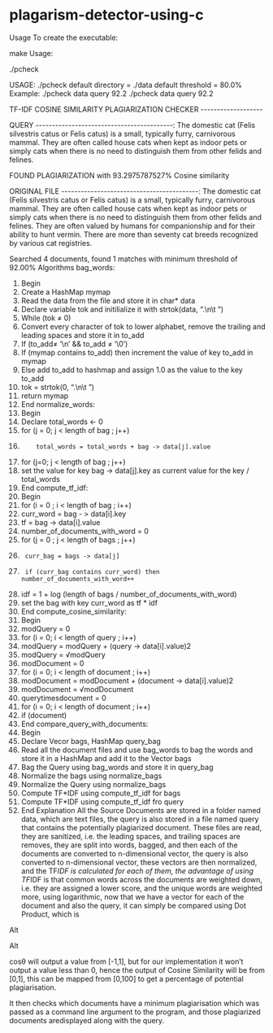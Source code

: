 # plagarism-detector-using-c
Usage
To create the executable:

make
Usage:

./pcheck

USAGE: ./pcheck <directory> <file> <threshold>
default directory = ./data
default threshold = 80.0%
Example: ./pcheck data query 92.2
./pcheck data query 92.2

TF-IDF COSINE SIMILARITY PLAGIARIZATION CHECKER -------------------


QUERY ------------------------------------------:
The domestic cat (Felis silvestris catus or Felis catus) is a small, typically furry, carnivorous mammal. They are often called house cats when kept as indoor pets or simply cats when there is no need to distinguish them from other felids and felines.


FOUND PLAGIARIZATION with 93.2975787527% Cosine similarity

ORIGINAL FILE ------------------------------------------:
The domestic cat (Felis silvestris catus or Felis catus) is a small, typically furry, carnivorous mammal. They are often called house cats when kept as indoor pets or simply cats when there is no need to distinguish them from other felids and felines. They are often valued by humans for companionship and for their ability to hunt vermin. There are more than seventy cat breeds recognized by various cat registries.

Searched 4 documents, found 1 matches with minimum threshold of 92.00%
Algorithms
bag_words:
1.	Begin
2.	Create a HashMap mymap
3.	Read the data from the file and store it in char* data
4.	Declare variable tok and initilialize it with strtok(data, “.\n\t ”)
5.	While (tok ≠ 0)
6.	Convert every character of tok to lower alphabet, remove the trailing and leading spaces and store it in to_add
7.	If (to_add≠ ‘\n’ && to_add ≠ ‘\0’)
8.	If (mymap contains to_add) then increment the value of key to_add in mymap
9.	Else add to_add to hashmap and assign 1.0 as the value to the key to_add
10.	tok = strtok(0, “.\n\t ”)
11.	return mymap
12.	End
normalize_words:
1.	Begin
2.	Declare total_words <- 0
3.	for (j = 0; j < length of bag ; j++)
4.	       total_words = total_words + bag -> data[j].value
5.	for (j=0; j < length of bag ; j++)
6.	set the value for key bag -> data[j].key as current value for the key / total_words
7.	End
compute_tf_idf:
1.	Begin
2.	for (i = 0 ; i < length of bag ; i++)
3.	curr_word = bag - > data[i].key
4.	tf = bag -> data[i].value
5.	number_of_documents_with_word = 0
6.	for (j = 0 ; j < length of bags ; j++)
7.	    curr_bag = bags -> data[j]
8. 	    if (curr_bag contains curr_word) then number_of_documents_with_word++
9.	idf = 1 + log (length of bags / number_of_documents_with_word)
10.	set the bag with key curr_word as tf * idf
11.	End
compute_cosine_similarity:
1.	Begin
2.	modQuery = 0
3.	for (i = 0; i < length of query ; i++)
4.	modQuery  = modQuery + (query -> data[i].value)2
5.	modQuery = √modQuery
6.	modDocument = 0
7.	for (i = 0; i < length of document ; i++)
8.	modDocument  = modDocument + (document -> data[i].value)2
9.	modDocument = √modDocument
10.	querytimesdocument = 0
11.	for (i = 0; i < length of document ; i++)
12.	if (document)
13.	End
compare_query_with_documents:
1.	Begin
2.	Declare Vecor bags, HashMap query_bag
3.	Read all the document files and use bag_words to bag the words and store it in a HashMap and add it to the Vector bags
4.	Bag the Query using bag_words and store it in query_bag
5.	Normalize the bags using normalize_bags
6.	Normalize the Query using normalize_bags
7.	Compute TF*IDF using compute_tf_idf for bags
8.	Compute TF*IDF using compute_tf_idf fro query
9.	End
Explanation
All the Source Documents are stored in a folder named data, which are text files, the query is also stored in a file named query that contains the potentially plagiarized document. These files are read, they are sanitized, i.e. the leading spaces, and trailing spaces are removes, they are split into words, bagged, and then each of the documents are converted to n-dimensional vector, the query is also converted to n-dimensional vector, these vectors are then normalized, and the TF*IDF is calculated for each of them, the advantage of using TF*IDF is that common words across the documents are weighted down, i.e. they are assigned a lower score, and the unique words are weighted more, using logarithmic, now that we have a vector for each of the document and also the query, it can simply be compared using Dot Product, which is

Alt

Alt

cos⁡θ will output a value from [-1,1], but for our implementation it won’t output a value less than 0, hence the output of Cosine Similarity will be from [0,1], this can be mapped from [0,100] to get a percentage of potential plagiarisation.

It then checks which documents have a minimum plagiarisation which was passed as a command line argument to the program, and those plagiarized documents aredisplayed along with the query.
